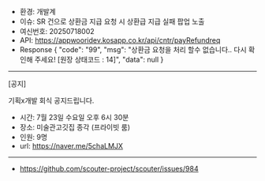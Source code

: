 - 환경: 개발계
- 이슈: SR 건으로 상환금 지급 요청 시 상환급 지급 실패 팝업 노출
- 여신번호: 20250718002
- API: https://appwooridev.kosapp.co.kr/api/cntr/payRefundreq
- Response
{
    "code": "99",
    "msg": "상환금 요청을 처리 할수 없습니다.. 다시 확인해 주세요! [원장 상태코드 : 14]",
    "data": null
}


***
[공지]

기획x개발 회식 공지드립니다.

- 시간: 7월 23일 수요일 오후 6시 30분
- 장소: 미술관고깃집 종각 (프라이빗 룸)
- 인원: 9명
- url: https://naver.me/5chaLMJX

***
- https://github.com/scouter-project/scouter/issues/984